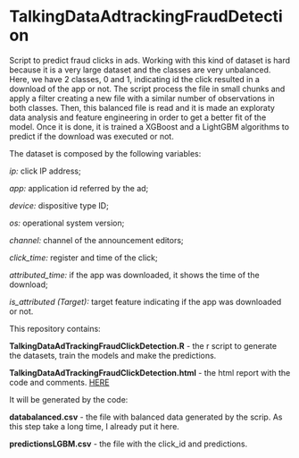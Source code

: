 # TalkingDataAdtrackingFraudDetection


Script to predict fraud clicks in ads.
Working with this kind of dataset is hard because it is a very large dataset and the classes are very unbalanced. Here, we have 2 classes, 0 and 1, indicating id the click resulted in a download of the app or not. The script process the file in small chunks and  apply a filter creating a new file with a similar number of observations in both classes. Then, this balanced file is read and it is made an exploraty data analysis and feature engineering in order to get a better fit of the model. Once it is done, it is trained a XGBoost and a LightGBM algorithms to predict if the download was executed or not.


The dataset is composed by the following variables:


*ip:* click IP address;

*app:* application id referred by the ad;

*device:* dispositive type ID;

*os:* operational system version;

*channel:* channel of the announcement editors;

*click_time:* register and time of the click;

*attributed_time:* if the app was downloaded, it shows the time of the download;

*is_attributed (Target):* target feature indicating if the app was downloaded or not.



This repository contains:

**TalkingDataAdTrackingFraudClickDetection.R** - the r script to generate the datasets, train the models and make the predictions.

**TalkingDataAdTrackingFraudClickDetection.html** - the html report with the code and comments. [HERE](https://rpubs.com/natmurad/talkingdata)

It will be generated by the code:

**databalanced.csv** - the file with balanced data generated by the scrip. As this step take a long time, I already put it here.

**predictionsLGBM.csv** - the file with the click_id and predictions.


